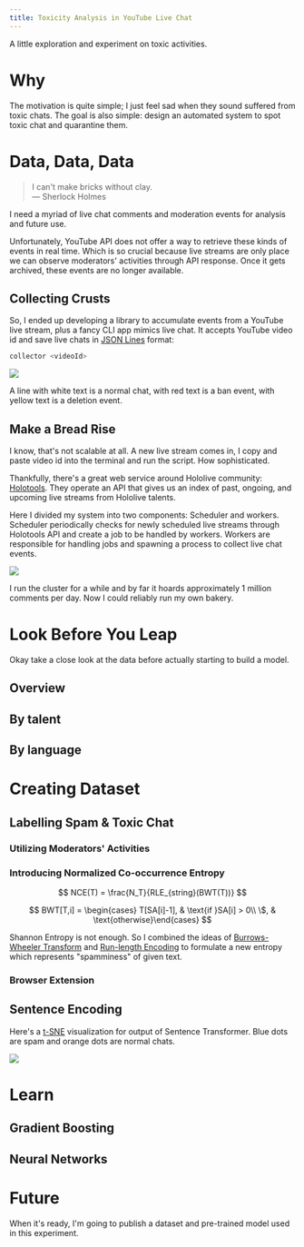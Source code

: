 ```yaml
---
title: Toxicity Analysis in YouTube Live Chat
---
```


A little exploration and experiment on toxic activities.

# Why

The motivation is quite simple; I just feel sad when they sound suffered from toxic chats. The goal is also simple: design an automated system to spot toxic chat and quarantine them.

# Data, Data, Data

> I can't make bricks without clay.  
> — Sherlock Holmes

I need a myriad of live chat comments and moderation events for analysis and future use.

Unfortunately, YouTube API does not offer a way to retrieve these kinds of events in real time. Which is so crucial because live streams are only place we can observe moderators' activities through API response. Once it gets archived, these events are no longer available.

## Collecting Crusts

So, I ended up developing a library to accumulate events from a YouTube live stream, plus a fancy CLI app mimics live chat. It accepts YouTube video id and save live chats in [JSON Lines](https://jsonlines.org/) format:

```bash
collector <videoId>
```

![](realtime-chat.gif)

A line with white text is a normal chat, with red text is a ban event, with yellow text is a deletion event.

## Make a Bread Rise

I know, that's not scalable at all. A new live stream comes in, I copy and paste video id into the terminal and run the script. How sophisticated.

Thankfully, there's a great web service around Hololive community: [Holotools](https://hololive.jetri.co). They operate an API that gives us an index of past, ongoing, and upcoming live streams from Hololive talents.

Here I divided my system into two components: Scheduler and workers. Scheduler periodically checks for newly scheduled live streams through Holotools API and create a job to be handled by workers. Workers are responsible for handling jobs and spawning a process to collect live chat events.

![](scalability.png)

I run the cluster for a while and by far it hoards approximately 1 million comments per day. Now I could reliably run my own bakery.

# Look Before You Leap

Okay take a close look at the data before actually starting to build a model.

## Overview

## By talent

## By language

# Creating Dataset

## Labelling Spam & Toxic Chat

### Utilizing Moderators' Activities

### Introducing Normalized Co-occurrence Entropy

$$
NCE(T) = \frac{N_T}{RLE_{string}(BWT(T))}
$$

$$
BWT[T,i] = \begin{cases} T[SA[i]-1], & \text{if }SA[i] > 0\\ \$, & \text{otherwise}\end{cases}
$$

Shannon Entropy is not enough. So I combined the ideas of [Burrows-Wheeler Transform](https://en.wikipedia.org/wiki/Burrows%E2%80%93Wheeler_transform) and [Run-length Encoding](https://en.wikipedia.org/wiki/Run-length_encoding) to formulate a new entropy which represents "spamminess" of given text.

### Browser Extension

## Sentence Encoding

Here's a [t-SNE](https://en.wikipedia.org/wiki/T-distributed_stochastic_neighbor_embedding) visualization for output of Sentence Transformer. Blue dots are spam and orange dots are normal chats.

![](tsne-sentence-encoding.png)

# Learn

## Gradient Boosting

## Neural Networks

# Future

When it's ready, I'm going to publish a dataset and pre-trained model used in this experiment.
